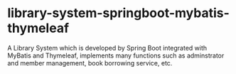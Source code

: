 # library-system-springboot-mybatis-thymeleaf
A Library System which is developed by Spring Boot integrated with MyBatis and Thymeleaf, implements many functions such as adminstrator and member management, book borrowing service, etc.
